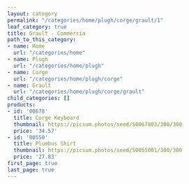 ```yaml
---
layout: category
permalink: "/categories/home/plugh/corge/grault/1"
leaf_category: true
title: Grault - Commercia
path_to_this_category:
- name: Home
  url: "/categories/home"
- name: Plugh
  url: "/categories/home/plugh"
- name: Corge
  url: "/categories/home/plugh/corge"
- name: Grault
  url: "/categories/home/plugh/corge/grault"
child_categories: []
products:
- id: '00678'
  title: Corge Keyboard
  thumbnail: https://picsum.photos/seed/S0067803/300/300
  price: '34.57'
- id: '00550'
  title: Plumbus Shirt
  thumbnail: https://picsum.photos/seed/S0055001/300/300
  price: '27.83'
first_page: true
last_page: true
---
```

